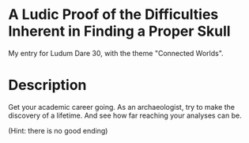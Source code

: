 A Ludic Proof of the Difficulties Inherent in Finding a Proper Skull
====

My entry for Ludum Dare 30, with the theme "Connected Worlds".

Description
==
Get your academic career going. As an archaeologist, try to make the discovery of a lifetime. And see how far reaching your analyses can be.

(Hint: there is no good ending)
